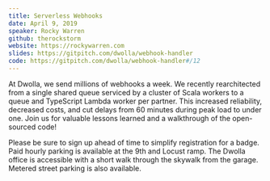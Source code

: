 ```yaml
---
title: Serverless Webhooks
date: April 9, 2019
speaker: Rocky Warren
github: therockstorm
website: https://rockywarren.com
slides: https://gitpitch.com/dwolla/webhook-handler
code: https://gitpitch.com/dwolla/webhook-handler#/12
---
```


At Dwolla, we send millions of webhooks a week. We recently rearchitected from
a single shared queue serviced by a cluster of Scala workers to a queue and
TypeScript Lambda worker per partner. This increased reliability, decreased
costs, and cut delays from 60 minutes during peak load to under one. Join us for
valuable lessons learned and a walkthrough of the open-sourced code!

Please be sure to sign up ahead of time to simplify registration for a badge.
Paid hourly parking is available at the 9th and Locust ramp. The Dwolla office
is accessible with a short walk through the skywalk from the garage. Metered
street parking is also available.
